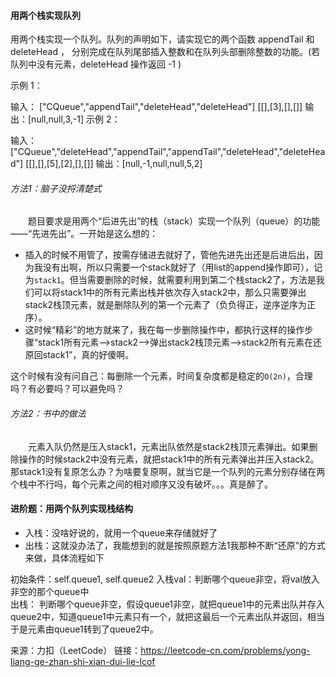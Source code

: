 
#### 用两个栈实现队列  
用两个栈实现一个队列。队列的声明如下，请实现它的两个函数 appendTail 和 deleteHead ，
分别完成在队列尾部插入整数和在队列头部删除整数的功能。(若队列中没有元素，deleteHead 操作返回 -1 )

示例 1：

输入：
["CQueue","appendTail","deleteHead","deleteHead"]
[[],[3],[],[]]
输出：[null,null,3,-1]
示例 2：

输入：
["CQueue","deleteHead","appendTail","appendTail","deleteHead","deleteHead"]
[[],[],[5],[2],[],[]]
输出：[null,-1,null,null,5,2]

###### 方法1：脑子没捋清楚式  
&emsp;&emsp;题目要求是用两个“后进先出”的栈（stack）实现一个队列（queue）的功能——“先进先出”。一开始是这么想的：  
- 插入的时候不用管了，按需存储进去就好了，管他先进先出还是后进后出，因为我没有出啊，所以只需要一个stack就好了（用list的append操作即可），记为`stack1`。但当需要删除的时候，就需要利用到第二个栈stack2了，方法是我们可以将stack1中的所有元素出栈并依次存入stack2中，那么只需要弹出stack2栈顶元素，就是删除队列的第一个元素了（负负得正，逆序逆序为正序）。  
- 这时候“精彩”的地方就来了，我在每一步删除操作中，都执行这样的操作步骤“stack1所有元素-->stack2-->弹出stack2栈顶元素-->stack2所有元素在还原回stack1”，真的好傻啊。    

这个时候有没有问自己：每删除一个元素，时间复杂度都是稳定的`O(2n)`，合理吗？有必要吗？可以避免吗？

###### 方法2：书中的做法
&emsp;&emsp;元素入队仍然是压入stack1，元素出队依然是stack2栈顶元素弹出。如果删除操作的时候stack2中没有元素，就把stack1中的所有元素弹出并压入stack2。  
那stack1没有复原怎么办？为啥要复原啊，就当它是一个队列的元素分别存储在两个栈中不行吗，每个元素之间的相对顺序又没有破坏。。。真是醉了。


#### 进阶题：用两个队列实现栈结构
- 入栈：没啥好说的，就用一个queue来存储就好了
- 出栈：这就没办法了，我能想到的就是按照原题方法1我那种不断“还原”的方式来做，具体流程如下  


初始条件：self.queue1, self.queue2
入栈val：判断哪个queue非空，将val放入非空的那个queue中  
出栈：   判断哪个queue非空，假设queue1非空，就把queue1中的元素出队并存入queue2中，知道queue1中元素只有一个，就把这最后一个元素出队并返回，相当于是元素由queue1转到了queue2中。




来源：力扣（LeetCode）
链接：https://leetcode-cn.com/problems/yong-liang-ge-zhan-shi-xian-dui-lie-lcof

